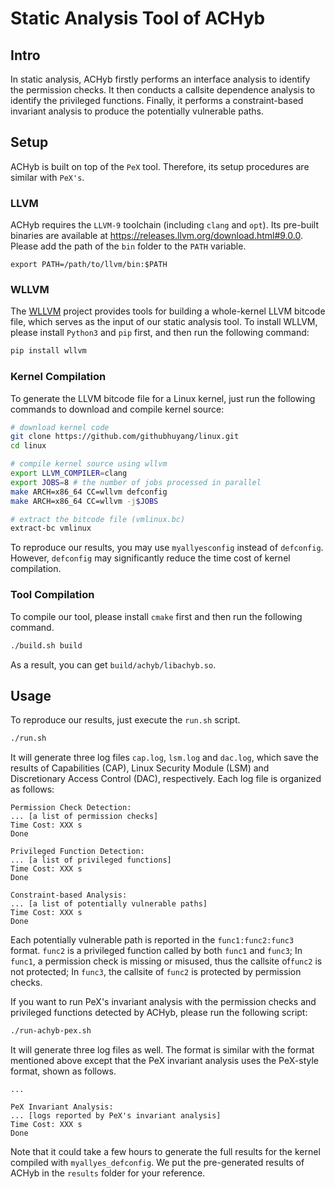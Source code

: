 # Static Analysis Tool of ACHyb

## Intro

In static analysis, ACHyb firstly performs an interface analysis to identify the permission checks. It then conducts a callsite dependence analysis to identify the privileged functions. Finally, it performs a constraint-based invariant analysis to produce the potentially vulnerable paths.

## Setup

ACHyb is built on top of the `PeX` tool. Therefore, its setup procedures are similar with `PeX's`.    

### LLVM

ACHyb requires the `LLVM-9` toolchain (including `clang` and `opt`). Its pre-built binaries are available at https://releases.llvm.org/download.html#9.0.0. Please add the path of the `bin` folder to the `PATH` variable.

```
export PATH=/path/to/llvm/bin:$PATH
```

### WLLVM

The [WLLVM](https://github.com/travitch/whole-program-llvm) project provides tools for building a whole-kernel LLVM bitcode file, which serves as the input of our static analysis tool. To install WLLVM, please install `Python3` and `pip` first, and then run the following command:

```bash
pip install wllvm
```

### Kernel Compilation

To generate the LLVM bitcode file for a Linux kernel,  just run the following commands to download and compile kernel source:

```bash
# download kernel code
git clone https://github.com/githubhuyang/linux.git
cd linux

# compile kernel source using wllvm
export LLVM_COMPILER=clang
export JOBS=8 # the number of jobs processed in parallel
make ARCH=x86_64 CC=wllvm defconfig
make ARCH=x86_64 CC=wllvm -j$JOBS

# extract the bitcode file (vmlinux.bc)
extract-bc vmlinux
```
To reproduce our results, you may use `myallyesconfig` instead of `defconfig`. However, `defconfig` may significantly reduce the time cost of kernel compilation.

### Tool Compilation

To compile our tool, please install `cmake` first and then run the following command.

```bash
./build.sh build
```

As a result, you can get `build/achyb/libachyb.so`.

## Usage

To reproduce our results, just execute the `run.sh` script. 

```bash
./run.sh
```

It will generate three log files `cap.log`, `lsm.log` and `dac.log`, which save the results of Capabilities (CAP), Linux Security Module (LSM) and Discretionary Access Control (DAC), respectively.  Each log file is organized as follows:

```
Permission Check Detection:
... [a list of permission checks]
Time Cost: XXX s
Done

Privileged Function Detection:
... [a list of privileged functions]
Time Cost: XXX s
Done

Constraint-based Analysis:
... [a list of potentially vulnerable paths]
Time Cost: XXX s
Done
```

Each potentially vulnerable path is reported in the `func1:func2:func3` format.  `func2` is a privileged function called by both `func1` and `func3`;  In `func1`, a permission check is missing or misused, thus the callsite of`func2` is not protected;  In `func3`, the callsite of `func2` is protected by permission checks.

If you want to run PeX's invariant analysis with the permission checks and privileged functions detected by ACHyb, please run the following script:

```bash
./run-achyb-pex.sh
```

It will generate three log files as well. The format is similar with the format mentioned above except that the PeX invariant analysis uses the PeX-style format, shown as follows.

```
...

PeX Invariant Analysis:
... [logs reported by PeX's invariant analysis]
Time Cost: XXX s
Done
```
Note that it could take a few hours to generate the full results for the kernel compiled with `myallyes_defconfig`. We put the pre-generated results of ACHyb in the `results` folder for your reference.